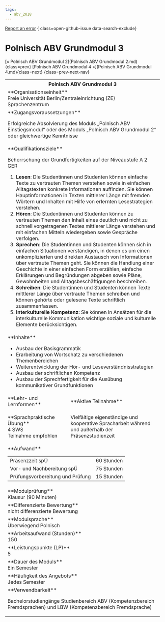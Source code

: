 ```yaml
---
tags:
  - abv_2018
---
```

[Report an error](https://github.com/SGSSGene/FUB-SUP/issues/new?title=Error%20in%20%22Polnisch%20ABV%20Grundmodul%203%22&body=There%20seems%20to%20be%20an%20error%20in%20module%20%22Polnisch%20ABV%20Grundmodul%203%22%2E%0A%0A%3CDescribe%20here%20a%20slightly%20more%20detailed%20description%20of%20what%20is%20wrong%3E&labels=bug)
{ class=open-github-issue data-search-exclude}

# Polnisch ABV Grundmodul 3

[« Polnisch ABV Grundmodul 2](Polnisch ABV Grundmodul 2.md){class=prev}
[Polnisch ABV Grundmodul 4 »](Polnisch ABV Grundmodul 4.md){class=next}
{class=prev-next-nav}

<table markdown id="moduledesc">
<tr markdown class="moduledesc_head"><th colspan="2">Polnisch ABV Grundmodul 3 </th></tr>
<tr markdown><td colspan="2">**Organisationseinheit**   <br>Freie Universität Berlin/Zentraleinrichtung (ZE) Sprachenzentrum</td></tr>


<tr markdown><td colspan="2">**Zugangsvoraussetzungen** <br>

Erfolgreiche Absolvierung des Moduls „Polnisch ABV Einstiegsmodul“ oder des Moduls „Polnisch ABV Grundmodul 2“ oder gleichwertige Kenntnisse


</td></tr>
<tr markdown><td colspan="2">**Qualifikationsziele**    <br>

Beherrschung der Grundfertigkeiten auf der Niveaustufe A 2 GER

1. __Lesen__: Die Studentinnen und Studenten können einfache Texte zu
   vertrauten Themen verstehen sowie in einfachen Alltagstexten konkrete
   Informationen auffinden. Sie können Hauptinformationen in Texten
   mittlerer Länge mit fremden Wörtern und Inhalten mit Hilfe von erlernten
   Lesestrategien verstehen.
2. __Hören__: Die Studentinnen und Studenten können zu vertrauten Themen den
   Inhalt eines deutlich und nicht zu schnell vorgetragenen Textes mittlerer
   Länge verstehen und mit einfachen Mitteln wiedergeben sowie Gespräche
   verfolgen.
3. __Sprechen__: Die Studentinnen und Studenten können sich in einfachen
   Situationen verständigen, in denen es um einen unkomplizierten und
   direkten Austausch von Informationen über vertraute Themen geht. Sie
   können die Handlung einer Geschichte in einer einfachen Form erzählen,
   einfache Erklärungen und Begründungen abgeben sowie Pläne, Gewohnheiten
   und Alltagsbeschäftigungen beschreiben.
4. __Schreiben__: Die Studentinnen und Studenten können Texte mittlerer
   Länge über vertraute Themen schreiben und können gehörte oder gelesene
   Texte schriftlich zusammenfassen.
5. __Interkulturelle Kompetenz__: Sie können in Ansätzen für die
   interkulturelle Kommunikation wichtige soziale und kulturelle Elemente
   berücksichtigen.


</td></tr>
<tr markdown><td colspan="2">**Inhalte**                <br>


- Ausbau der Basisgrammatik
- Erarbeitung von Wortschatz zu verschiedenen Themenbereichen
- Weiterentwicklung der Hör- und Leseverständnisstrategien
- Ausbau der schriftlichen Kompetenz
- Ausbau der Sprechfertigkeit für die Ausübung kommunikativer
  Grundfunktionen


</td></tr>

<tr markdown><td>**Lehr- und Lernformen**</td><td>**Aktive Teilnahme**</td></tr>
<tr markdown><td> **Sprachpraktische Übung** <br>4 SWS <br> Teilnahme empfohlen</td><td>

Vielfältige eigenständige und kooperative Spracharbeit während und außerhalb der Präsenzstudienzeit
</td></tr>
<tr markdown><td colspan="2">**Aufwand**                <br>
<table class="aufwand_table">
<tr><td>Präsenzzeit spÜ</td><td>60 Stunden</td></tr>
<tr><td>Vor- und Nachbereitung spÜ</td><td>75 Stunden</td></tr>
<tr><td>Prüfungsvorbereitung und Prüfung</td><td>15 Stunden</td></tr>
</table>

</td></tr>
<tr markdown><td colspan="2">**Modulprüfung**             <br>Klausur (90 Minuten)


</td></tr>
<tr markdown><td colspan="2">**Differenzierte Bewertung** <br>nicht differenzierte Bewertung

</td></tr>
<tr markdown><td colspan="2">**Modulsprache**             <br>Überwiegend Polnisch</td></tr>
<tr markdown><td colspan="2">**Arbeitsaufwand (Stunden)** <br>150</td></tr>
<tr markdown><td colspan="2">**Leistungspunkte (LP)**     <br>5</td></tr>
<tr markdown><td colspan="2">**Dauer des Moduls**         <br>Ein Semester</td></tr>
<tr markdown><td colspan="2">**Häufigkeit des Angebots**  <br>Jedes Semester</td></tr>
<tr markdown><td colspan="2">**Verwendbarkeit**           <br>

Bachelorstudiengänge Studienbereich ABV (Kompetenzbereich Fremdsprachen) und
LBW (Kompetenzbereich Fremdsprache)


</td></tr>


</table>

